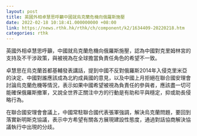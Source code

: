 ```yaml
---
layout: post
title: 英國外相卓慧思呼籲中國就烏克蘭危機向俄羅斯施壓
date: 2022-02-18 10:18:41.000000000 +08:00
link: https://news.rthk.hk/rthk/ch/component/k2/1634409-20220218.htm
categories: rthk
---
```


英國外相卓慧思呼籲，中國就烏克蘭危機向俄羅斯施壓，認為中國對克里姆林宮的支持及不干涉政策，與被視為在全球擔當負責任角色的希望不一致。

卓慧思在烏克蘭首都基輔發表講話，提到中國不反對俄羅斯2014年入侵克里米亞的決定、中國對誰應該成為北約成員國的意見，以及中國上月拒絕在聯合國安理會討論烏克蘭危機等情況，表示如果中國希望被視為負責任的參與者，應該盡一切可能確保俄羅斯撤軍，又說全世界正關注中方的行動是有助和平與穩定，抑或助長侵略行為。

在聯合國安理會會議上，中國常駐聯合國代表張軍強調，解決烏克蘭問題，要回到落實新明斯克協議，表示中方希望有關各方展現建設性態度，通過對話協商解決協議執行中出現的分歧。
